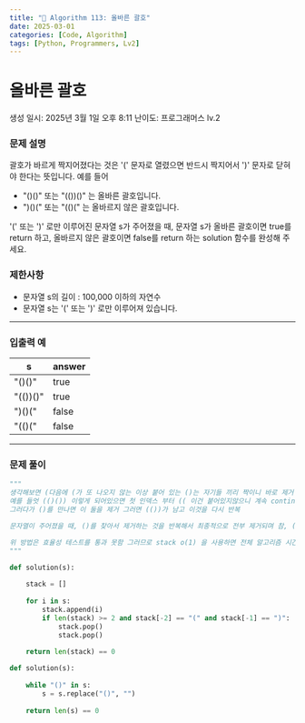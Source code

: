 ```yaml
---
title: "🧠 Algorithm 113: 올바른 괄호"
date: 2025-03-01
categories: [Code, Algorithm]
tags: [Python, Programmers, Lv2]
---
```


# 올바른 괄호

생성 일시: 2025년 3월 1일 오후 8:11
난이도: 프로그래머스 lv.2

### **문제 설명**

괄호가 바르게 짝지어졌다는 것은 '(' 문자로 열렸으면 반드시 짝지어서 ')' 문자로 닫혀야 한다는 뜻입니다. 예를 들어

- "()()" 또는 "(())()" 는 올바른 괄호입니다.
- ")()(" 또는 "(()(" 는 올바르지 않은 괄호입니다.

'(' 또는 ')' 로만 이루어진 문자열 s가 주어졌을 때, 문자열 s가 올바른 괄호이면 true를 return 하고, 올바르지 않은 괄호이면 false를 return 하는 solution 함수를 완성해 주세요.

### 제한사항

- 문자열 s의 길이 : 100,000 이하의 자연수
- 문자열 s는 '(' 또는 ')' 로만 이루어져 있습니다.

---

### 입출력 예

| s | answer |
| --- | --- |
| "()()" | true |
| "(())()" | true |
| ")()(" | false |
| "(()(" | false |

---

### 문제 풀이

```python
"""
생각해보면 (다음에 (가 또 나오지 않는 이상 붙어 있는 ()는 자기들 끼리 짝이니 바로 제거
예를 들엇 (()()) 이렇게 되어있으면 첫 인덱스 부터 (( 이건 붙어있지않으니 계속 continue
그러다가 ()를 만나면 이 둘을 제거 그러면 (())가 남고 이것을 다시 반복

문자열이 주어졌을 때, ()를 찾아서 제거하는 것을 반복해서 최종적으로 전부 제거되며 참, ()제거를 다 해도 남아있으면 거짓

위 방법은 효율성 테스트를 통과 못함 그러므로 stack o(1) 을 사용하면 전체 알고리즘 시간복잡도가 O(n) 으로 빠를 것
"""

def solution(s):
    
    stack = []
    
    for i in s:
        stack.append(i)
        if len(stack) >= 2 and stack[-2] == "(" and stack[-1] == ")":
            stack.pop()
            stack.pop()
    
    return len(stack) == 0
```

```python
def solution(s):
    
    while "()" in s:
        s = s.replace("()", "")
    
    return len(s) == 0
```